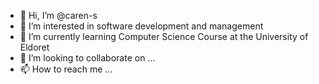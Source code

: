 - 👋 Hi, I’m @caren-s
- 👀 I’m interested in software development and management 
- 🌱 I’m currently learning Computer Science Course at the University of Eldoret
- 💞️ I’m looking to collaborate on ...
- 📫 How to reach me ...

<!---
caren-s/caren-s is a ✨ special ✨ repository because its `README.md` (this file) appears on your GitHub profile.
You can click the Preview link to take a look at your changes.
--->

